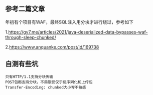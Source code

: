 ## 参考二篇文章

年初有个项目有WAF，最终SQL注入用分块才进行绕过，参考如下

1.https://gv7.me/articles/2021/java-deserialized-data-bypasses-waf-through-sleep-chunked/

2.https://www.anquanke.com/post/id/169738


## 自测有些坑

    只有HTTP/1.1支持分块传输
    POST包都支持分块，不局限仅仅于反序列化和上传包
    Transfer-Encoding: chunked大小写不敏感

